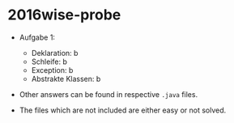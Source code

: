# 2016wise-probe

- Aufgabe 1: 
    - Deklaration: b
    - Schleife: b
    - Exception: b
    - Abstrakte Klassen: b

- Other answers can be found in respective `.java` files.
- The files which are not included are either easy or not solved.